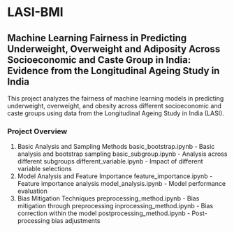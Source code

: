 # LASI-BMI
## Machine Learning Fairness in Predicting Underweight, Overweight and Adiposity Across Socioeconomic and Caste Group in India: Evidence from the Longitudinal Ageing Study in India
This project analyzes the fairness of machine learning models in predicting underweight, overweight, and obesity across different socioeconomic and caste groups using data from the Longitudinal Ageing Study in India (LASI).
### Project Overview
1. Basic Analysis and Sampling Methods
basic_bootstrap.ipynb - Basic analysis and bootstrap sampling
basic_subgroup.ipynb - Analysis across different subgroups
different_variable.ipynb - Impact of different variable selections
2. Model Analysis and Feature Importance
feature_importance.ipynb - Feature importance analysis
model_analysis.ipynb - Model performance evaluation
3. Bias Mitigation Techniques
preprocessing_method.ipynb - Bias mitigation through preprocessing
inprocessing_method.ipynb - Bias correction within the model
postprocessing_method.ipynb - Post-processing bias adjustments

